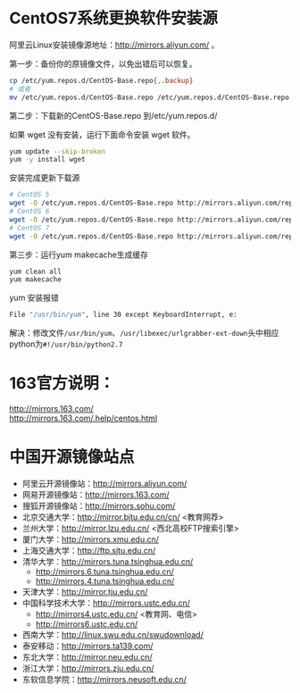CentOS7系统更换软件安装源
===

阿里云Linux安装镜像源地址：http://mirrors.aliyun.com/ 。

第一步：备份你的原镜像文件，以免出错后可以恢复。

```bash
cp /etc/yum.repos.d/CentOS-Base.repo{,.backup}
# 或者
mv /etc/yum.repos.d/CentOS-Base.repo /etc/yum.repos.d/CentOS-Base.repo.backup
```

第二步：下载新的CentOS-Base.repo 到/etc/yum.repos.d/

如果 wget 没有安装，运行下面命令安装 wget 软件。

```bash
yum update --skip-broken
yum -y install wget
```

安装完成更新下载源

```bash
# CentOS 5
wget -O /etc/yum.repos.d/CentOS-Base.repo http://mirrors.aliyun.com/repo/Centos-5.repo
# CentOS 6
wget -O /etc/yum.repos.d/CentOS-Base.repo http://mirrors.aliyun.com/repo/Centos-6.repo
# CentOS 7
wget -O /etc/yum.repos.d/CentOS-Base.repo http://mirrors.aliyun.com/repo/Centos-7.repo
```

第三步：运行yum makecache生成缓存

```bash
yum clean all
yum makecache
```

yum 安装报错 

```bash
File "/usr/bin/yum", line 30 except KeyboardInterrupt, e:
```

解决：修改文件`/usr/bin/yum`、`/usr/libexec/urlgrabber-ext-down`头中相应python为`#!/usr/bin/python2.7`

# 163官方说明：

http://mirrors.163.com/  
http://mirrors.163.com/.help/centos.html  

# 中国开源镜像站点

- 阿里云开源镜像站：http://mirrors.aliyun.com/
- 网易开源镜像站：http://mirrors.163.com/
- 搜狐开源镜像站：http://mirrors.sohu.com/
- 北京交通大学：http://mirror.bjtu.edu.cn/cn/ <教育网荐>
- 兰州大学：http://mirror.lzu.edu.cn/ <西北高校FTP搜索引擎>
- 厦门大学：http://mirrors.xmu.edu.cn/
- 上海交通大学：http://ftp.sjtu.edu.cn/
- 清华大学：http://mirrors.tuna.tsinghua.edu.cn/
  - http://mirrors.6.tuna.tsinghua.edu.cn/
  - http://mirrors.4.tuna.tsinghua.edu.cn/
- 天津大学：http://mirror.tju.edu.cn/
- 中国科学技术大学：http://mirrors.ustc.edu.cn/ 
  - http://mirrors4.ustc.edu.cn/ <教育网、电信>
  - http://mirrors6.ustc.edu.cn/ <IPv6 only>
- 西南大学：http://linux.swu.edu.cn/swudownload/
- 泰安移动：http://mirrors.ta139.com/
- 东北大学：http://mirror.neu.edu.cn/
- 浙江大学：http://mirrors.zju.edu.cn/
- 东软信息学院：http://mirrors.neusoft.edu.cn/
